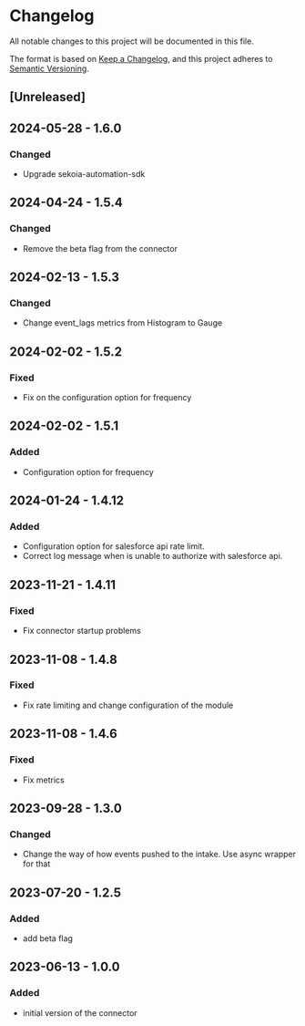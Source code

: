 # Changelog

All notable changes to this project will be documented in this file.

The format is based on [Keep a Changelog](https://keepachangelog.com/en/1.0.0/),
and this project adheres to [Semantic Versioning](https://semver.org/spec/v2.0.0.html).

## [Unreleased]

## 2024-05-28 - 1.6.0

### Changed

- Upgrade sekoia-automation-sdk

## 2024-04-24 - 1.5.4

### Changed

- Remove the beta flag from the connector

## 2024-02-13 - 1.5.3

### Changed

- Change event_lags metrics from Histogram to Gauge

## 2024-02-02 - 1.5.2

### Fixed

- Fix on the configuration option for frequency

## 2024-02-02 - 1.5.1

### Added

- Configuration option for frequency

## 2024-01-24 - 1.4.12

### Added

- Configuration option for salesforce api rate limit.
- Correct log message when is unable to authorize with salesforce api.

## 2023-11-21 - 1.4.11

### Fixed

- Fix connector startup problems

## 2023-11-08 - 1.4.8

### Fixed

- Fix rate limiting and change configuration of the module

## 2023-11-08 - 1.4.6

### Fixed

- Fix metrics

## 2023-09-28 - 1.3.0

### Changed

- Change the way of how events pushed to the intake. Use async wrapper for that

## 2023-07-20 - 1.2.5

### Added

- add beta flag

## 2023-06-13 - 1.0.0

### Added

- initial version of the connector
